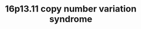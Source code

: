---
annotations: []
authors:
- Alval
- Egonw
- Eweitz
citedin: ''
communities:
- RareDiseases
- RareDiseases
description: 'Copy number variations in the region 16p13.11 (exact position: chr16:15511655-16293689
  (GRCh37), are rare, pathological mutations in the human genome. It is a risk variation
  for neuropsychiatric diseases like schizophrenia (Kirov et al. 2014, 10.1016/j.biopsych.2013.07.022)'
last-edited: 2025-10-30
ndex: null
organisms:
- Homo sapiens
redirect_from:
- /index.php/Pathway:WP5502
- /instance/WP5502
- /instance/WP5502_r140823
revision: r140823
schema-jsonld:
- '@context': https://schema.org/
  '@id': https://wikipathways.github.io/pathways/WP5502.html
  '@type': Dataset
  creator:
    '@type': Organization
    name: WikiPathways
  description: 'Copy number variations in the region 16p13.11 (exact position: chr16:15511655-16293689
    (GRCh37), are rare, pathological mutations in the human genome. It is a risk variation
    for neuropsychiatric diseases like schizophrenia (Kirov et al. 2014, 10.1016/j.biopsych.2013.07.022)'
  keywords:
  - ABCC1
  - ABCC6
  - ACTR10
  - ACTR1A
  - ACTR1B
  - BMERB1
  - CEP170
  - CEP20
  - DCP1A
  - DCP2
  - DCTN1
  - DCTN4
  - DCTN6
  - DISC1
  - ENSG00000261130
  - GATA3
  - KIAA0753
  - MARF1
  - MYH11
  - NDE1
  - OFD1
  - PAFAH1B1
  - PCM1
  - PLAG1
  - PLAGL1
  - PLK1
  - RAP1A
  - RAPGEF4
  - RPL15P20
  - RPL17P40
  - cAMP
  license: CC0
  name: '16p13.11 copy number variation syndrome '
seo: CreativeWork
title: '16p13.11 copy number variation syndrome '
wpid: WP5502
---